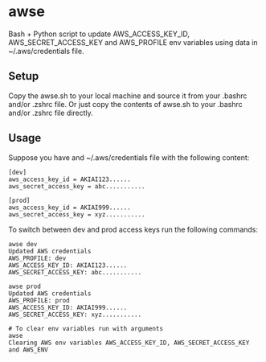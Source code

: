 # awse
Bash + Python script to update AWS_ACCESS_KEY_ID, AWS_SECRET_ACCESS_KEY and AWS_PROFILE env variables using data in ~/.aws/credentials file.

## Setup

Copy the awse.sh to your local machine and source it from your .bashrc and/or .zshrc file.
Or just copy the contents of awse.sh to your .bashrc and/or .zshrc file directly.

## Usage

Suppose you have and ~/.aws/credentials file with the following content:

```
[dev]
aws_access_key_id = AKIAI123......
aws_secret_access_key = abc...........

[prod]
aws_access_key_id = AKIAI999......
aws_secret_access_key = xyz...........
```

To switch between dev and prod access keys run the following commands:

```
awse dev
Updated AWS credentials
AWS_PROFILE: dev
AWS_ACCESS_KEY_ID: AKIAI123......
AWS_SECRET_ACCESS_KEY: abc...........

awse prod
Updated AWS credentials
AWS_PROFILE: prod
AWS_ACCESS_KEY_ID: AKIAI999......
AWS_SECRET_ACCESS_KEY: xyz...........

# To clear env variables run with arguments
awse
Clearing AWS env variables AWS_ACCESS_KEY_ID, AWS_SECRET_ACCESS_KEY and AWS_ENV
```

